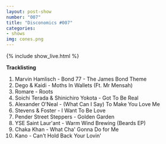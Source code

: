 ```yaml
---
layout: post-show
number: "007"
title: "Disconomics #007"
categories:
- shows
img: cones.png
---
```


{% include show_live.html %}

**Tracklisting**

1. Marvin Hamlisch - Bond 77 - The James Bond Theme
1. Dego & Kaidi - Moths In Wallets (Ft. Mr Mensah)
1. Romare - Roots
1. Soichi Terada & Shinichiro Yokota - Got To Be Real
1. Alexander O'Neal - (What Can I Say) To Make You Love Me
1. Stevens & Foster - I Want To Be Love
1. Pender Street Steppers - Golden Garden
1. YSE Saint Laur'ant - Warm Wind Brewing (Beards EP)
1. Chaka Khan - What Cha' Gonna Do for Me
1. Kano - Can't Hold Back Your Lovin'
